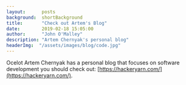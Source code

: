 ```yaml
---
layout:      posts
background:  shortBackground
title:       "Check out Artem's Blog"
date:        2019-02-18 15:05:00
author:      "John O'Malley"
description: "Artem Chernyak's personal blog"
headerImg:  "/assets/images/blog/code.jpg"
---
```


Ocelot Artem Chernyak has a personal blog that focuses on software development you should check out: [https://hackeryarn.com/](https://hackeryarn.com/).

